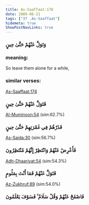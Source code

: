 ```yaml
---
title: As-Saaffaat:178
date: 2009-06-21
tags: ["37 .As-Saaffaat"]
hidemeta: true 
ShowPostNavLinks: true 
---
```

### وَتَوَلَّ عَنْهُمْ حَتَّىٰ حِينٍ
### meaning: 
So leave them alone for a while,
### similar verses: 

[As-Saaffaat:174](/37/174)

### فَتَوَلَّ عَنْهُمْ حَتَّىٰ حِينٍ

[Al-Muminoon:54](/23/54) (sim:62.7%)

### فَذَرْهُمْ فِي غَمْرَتِهِمْ حَتَّىٰ حِينٍ

[As-Sajda:30](/32/30) (sim:56.7%)

### فَأَعْرِضْ عَنْهُمْ وَانْتَظِرْ إِنَّهُمْ مُنْتَظِرُونَ

[Adh-Dhaariyat:54](/51/54) (sim:54.3%)

### فَتَوَلَّ عَنْهُمْ فَمَا أَنْتَ بِمَلُومٍ

[Az-Zukhruf:89](/43/89) (sim:54.0%)

### فَاصْفَحْ عَنْهُمْ وَقُلْ سَلَامٌ ۚ فَسَوْفَ يَعْلَمُونَ
